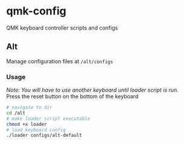 # qmk-config
QMK keyboard controller scripts and configs

## Alt
Manage configuration files at `/alt/configs` 
### Usage
*Note: You will have to use another keyboard until loader script is run.*  
Press the reset button on the bottom of the keyboard
```sh
# navigate to dir
cd /alt
# make loader script executable
chmod +x loader
# load keyboard config
./loader configs/alt-default
```


